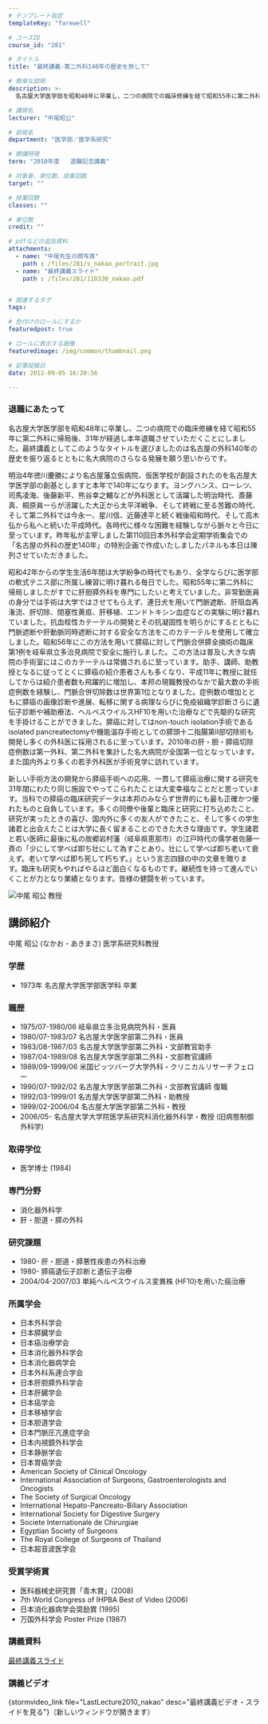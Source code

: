 ```yaml
---
# テンプレート指定
templateKey: "farewell"

# コースID
course_id: "281"

# タイトル
title: "最終講義-第二外科140年の歴史を旅して"

# 簡単な説明
description: >-
  名古屋大学医学部を昭和48年に卒業し、二つの病院での臨床修練を経て昭和55年に第二外科に帰局後、31年が経過し本年退職させていただくことにしました。最終講義としてこのようなタイトルを選びましたのは...

# 講師名
lecturer: "中尾昭公"

# 部局名
department: "医学部／医学系研究"

# 開講時限
term: "2010年度	退職記念講義"

# 対象者、単位数、授業回数
target: ""

# 授業回数
classes: ""

# 単位数
credit: ""

# pdfなどの追加資料
attachments: 
  - name: "中尾先生の顔写真" 
    path : /files/281/s_nakao_portrait.jpg
  - name: "最終講義スライド" 
    path : /files/281/110330_nakao.pdf


# 関連するタグ
tags:

# 色付けのロールにするか
featuredpost: true

# ロールに表示する画像
featuredimage: /img/common/thumbnail.png

# 記事投稿日
date: 2012-09-05 16:20:56

---
```

### 退職にあたって 

名古屋大学医学部を昭和48年に卒業し、二つの病院での臨床修練を経て昭和55年に第二外科に帰局後、31年が経過し本年退職させていただくことにしました。最終講義としてこのようなタイトルを選びましたのは名古屋の外科140年の歴史を振り返るとともに名大病院のさらなる発展を願う思いからです。 

明治4年徳川慶勝により名古屋藩立仮病院、仮医学校が創設されたのを名古屋大学医学部の創基としますと本年で140年になります。ヨングハンス、ローレツ、司馬凌海、後藤新平、熊谷幸之輔などが外科医として活躍した明治時代、斎藤真、桐原眞一らが活躍した大正から太平洋戦争、そして終戦に至る苦難の時代、そして第二外科では今永一、星川信、近藤達平と続く戦後昭和時代、そして高木弘から私へと続いた平成時代。各時代に様々な困難を経験しながら脈々と今日に至っています。昨年私が主宰しました第110回日本外科学会定期学術集会での「名古屋の外科の歴史140年」の特別企画で作成いたしましたパネルも本日は陳列させていただきました。 

昭和42年からの学生生活6年間は大学紛争の時代でもあり、全学ならびに医学部の軟式テニス部に所属し練習に明け暮れる毎日でした。昭和55年に第二外科に帰局しましたがすでに肝胆膵外科を専門にしたいと考えていました。非常勤医員の身分では手術は大学ではさせてもらえず、連日犬を用いて門脈遮断、肝阻血再潅流、肝切除、閉塞性黄疸、肝移植、エンドトキシン血症などの実験に明け暮れていました。抗血栓性カテーテルの開発とその抗凝固性を明らかにするとともに門脈遮断や肝動脈同時遮断に対する安全な方法をこのカテーテルを使用して確立しました。昭和56年にこの方法を用いて膵癌に対して門脈合併膵全摘術の臨床第1例を岐阜県立多治見病院で安全に施行しました。この方法は普及し大きな病院の手術室にはこのカテーテルは常備されるに至っています。助手、講師、助教授となるに従ってとくに膵癌の紹介患者さんも多くなり、平成11年に教授に就任してからは紹介患者数も飛躍的に増加し、本邦の現職教授のなかで最大数の手術症例数を経験し、門脈合併切除数は世界第1位となりました。症例数の増加とともに膵癌の画像診断や進展、転移に関する病理ならびに免疫組織学診断さらに遺伝子診断や補助療法、ヘルペスウイルスHF10を用いた治療などで先駆的な研究を手掛けることができました。膵癌に対してはnon-touch isolation手術であるisolated pancreatectomyや機能温存手術としての膵頭十二指腸第II部切除術も開発し多くの外科医に採用されるに至っています。2010年の肝・胆・膵癌切除症例数は第一外科、第二外科を集計した名大病院が全国第一位となっています。また国内外より多くの若手外科医が手術見学に訪れています。 

新しい手術方法の開発から膵癌手術への応用、一貫して膵癌治療に関する研究を31年間にわたり同じ施設でやってこられたことは大変幸福なことだと思っています。当科での膵癌の臨床研究データは本邦のみならず世界的にも最も正確かつ優れたものと自負しています。多くの同僚や後輩と臨床と研究に打ち込めたこと、研究が実ったときの喜び、国内外に多くの友人ができたこと、そして多くの学生諸君と出会えたことは大学に長く留まることのできた大きな理由です。学生諸君と若い医師に最後に私の故郷岩村藩（岐阜県恵那市）の江戸時代の儒学者佐藤一斉の「少にして学べば即ち壮にして為すことあり。壮にして学べば即ち老いて衰えず。老いて学べば即ち死して朽ちず。」という言志四録の中の文章を贈ります。臨床も研究もやればやるほど面白くなるものです。継続性を持って進んでいくことが力となり業績となります。皆様の健闘を祈っています。

![中尾 昭公 教授](/files/281/s_nakao_portrait.jpg) 
## 講師紹介

中尾 昭公 (なかお・あきまさ) 医学系研究科教授 

### 学歴

  * 1973年 名古屋大学医学部医学科 卒業

### 職歴

  * 1975/07-1980/06 岐阜県立多治見病院外科・医員
  * 1980/07-1983/07 名古屋大学医学部第二外科・医員
  * 1983/08-1987/03 名古屋大学医学部第二外科・文部教官助手
  * 1987/04-1989/08 名古屋大学医学部第二外科・文部教官講師
  * 1989/09-1999/06 米国ピッツバーグ大学外科・クリニカルリサーチフェロー
  * 1990/07-1992/02 名古屋大学医学部第二外科・文部教官講師 復職
  * 1992/03-1999/01 名古屋大学医学部第二外科・助教授
  * 1999/02-2006/04 名古屋大学医学部第二外科・教授
  * 2006/05- 名古屋大学大学院医学系研究科消化器外科学・教授 (旧病態制御外科学)

### 取得学位

  * 医学博士 (1984)

### 専門分野

  * 消化器外科学
  * 肝・胆道・膵の外科

### 研究課題

  * 1980- 肝・胆道・膵悪性疾患の外科治療
  * 1980- 膵癌遺伝子診断と遺伝子治療
  * 2004/04-2007/03 単純ヘルペスウイルス変異株 (HF10)を用いた癌治療

### 所属学会

  * 日本外科学会
  * 日本膵臓学会 
  * 日本癌治療学会
  * 日本消化器外科学会
  * 日本消化器病学会
  * 日本外科系連合学会
  * 日本肝胆膵外科学会
  * 日本肝臓学会
  * 日本癌学会
  * 日本移植学会
  * 日本胆道学会
  * 日本門脈圧亢進症学会
  * 日本内視鏡外科学会
  * 日本静脈学会
  * 日本胃癌学会
  * American Society of Clinical Oncology
  * International Association of Surgeons, Gastroenterologists and Oncogists
  * The Society of Surgical Oncology
  * International Hepato-Pancreato-Biliary Association
  * International Society for Digestive Surgery
  * Societe Internationale de Chirurgiae
  * Egyptian Society of Surgeons
  * The Royal College of Surgeons of Thailand
  * 日本超音波医学会

### 受賞学術賞

  * 医科器械史研究賞「青木賞」(2008)
  * 7th World Congress of IHPBA Best of Video (2006)
  * 日本消化器病学会奨励賞 (1995)
  * 万国外科学会 Poster Prize (1987)
### 講義資料


[最終講義スライド](/files/281/110330_nakao.pdf) 

### 講義ビデオ

{stormvideo_link file="LastLecture2010_nakao" desc="最終講義ビデオ・スライドを見る"}（新しいウィンドウが開きます）